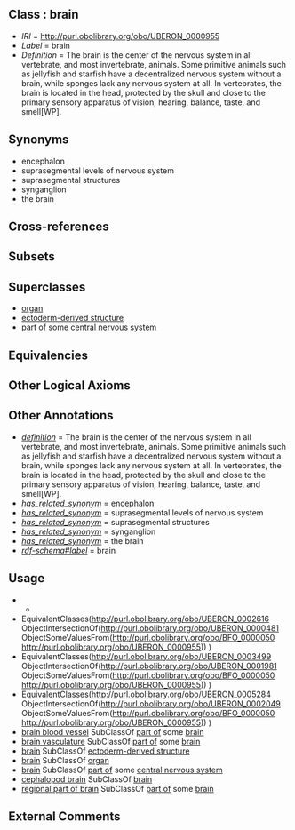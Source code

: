 
## Class : brain

 * *IRI* = http://purl.obolibrary.org/obo/UBERON_0000955
 * *Label* = brain
 * *Definition* = The brain is the center of the nervous system in all vertebrate, and most invertebrate, animals. Some primitive animals such as jellyfish and starfish have a decentralized nervous system without a brain, while sponges lack any nervous system at all. In vertebrates, the brain is located in the head, protected by the skull and close to the primary sensory apparatus of vision, hearing, balance, taste, and smell[WP].

## Synonyms

 * encephalon
 * suprasegmental levels of nervous system
 * suprasegmental structures
 * synganglion
 * the brain

## Cross-references


## Subsets


## Superclasses

 * [organ](../../UBERON/62/UBERON_0000062.md)
 * [ectoderm-derived structure](../../UBERON/21/UBERON_0004121.md)
 * [part of](../../BFO/50/BFO_0000050.md) some [central nervous system](../../UBERON/17/UBERON_0001017.md)

## Equivalencies


## Other Logical Axioms


## Other Annotations

 * *[definition](../../IAO/15/IAO_0000115.md)* = The brain is the center of the nervous system in all vertebrate, and most invertebrate, animals. Some primitive animals such as jellyfish and starfish have a decentralized nervous system without a brain, while sponges lack any nervous system at all. In vertebrates, the brain is located in the head, protected by the skull and close to the primary sensory apparatus of vision, hearing, balance, taste, and smell[WP].
 * *[has_related_synonym](../../ym/oboInOwl#hasRelatedSynonym.md)* = encephalon
 * *[has_related_synonym](../../ym/oboInOwl#hasRelatedSynonym.md)* = suprasegmental levels of nervous system
 * *[has_related_synonym](../../ym/oboInOwl#hasRelatedSynonym.md)* = suprasegmental structures
 * *[has_related_synonym](../../ym/oboInOwl#hasRelatedSynonym.md)* = synganglion
 * *[has_related_synonym](../../ym/oboInOwl#hasRelatedSynonym.md)* = the brain
 * *[rdf-schema#label](../../el/rdf-schema#label.md)* = brain

## Usage

 * -
 * EquivalentClasses(<http://purl.obolibrary.org/obo/UBERON_0002616> ObjectIntersectionOf(<http://purl.obolibrary.org/obo/UBERON_0000481> ObjectSomeValuesFrom(<http://purl.obolibrary.org/obo/BFO_0000050> <http://purl.obolibrary.org/obo/UBERON_0000955>)) )
 * EquivalentClasses(<http://purl.obolibrary.org/obo/UBERON_0003499> ObjectIntersectionOf(<http://purl.obolibrary.org/obo/UBERON_0001981> ObjectSomeValuesFrom(<http://purl.obolibrary.org/obo/BFO_0000050> <http://purl.obolibrary.org/obo/UBERON_0000955>)) )
 * EquivalentClasses(<http://purl.obolibrary.org/obo/UBERON_0005284> ObjectIntersectionOf(<http://purl.obolibrary.org/obo/UBERON_0002049> ObjectSomeValuesFrom(<http://purl.obolibrary.org/obo/BFO_0000050> <http://purl.obolibrary.org/obo/UBERON_0000955>)) )
 * [brain blood vessel](../../UBERON/99/UBERON_0003499.md) SubClassOf [part of](../../BFO/50/BFO_0000050.md) some [brain](../../UBERON/55/UBERON_0000955.md)
 * [brain vasculature](../../UBERON/84/UBERON_0005284.md) SubClassOf [part of](../../BFO/50/BFO_0000050.md) some [brain](../../UBERON/55/UBERON_0000955.md)
 * [brain](../../UBERON/55/UBERON_0000955.md) SubClassOf [ectoderm-derived structure](../../UBERON/21/UBERON_0004121.md)
 * [brain](../../UBERON/55/UBERON_0000955.md) SubClassOf [organ](../../UBERON/62/UBERON_0000062.md)
 * [brain](../../UBERON/55/UBERON_0000955.md) SubClassOf [part of](../../BFO/50/BFO_0000050.md) some [central nervous system](../../UBERON/17/UBERON_0001017.md)
 * [cephalopod brain](../../CEPH/35/CEPH_0000035.md) SubClassOf [brain](../../UBERON/55/UBERON_0000955.md)
 * [regional part of brain](../../UBERON/16/UBERON_0002616.md) SubClassOf [part of](../../BFO/50/BFO_0000050.md) some [brain](../../UBERON/55/UBERON_0000955.md)

## External Comments

